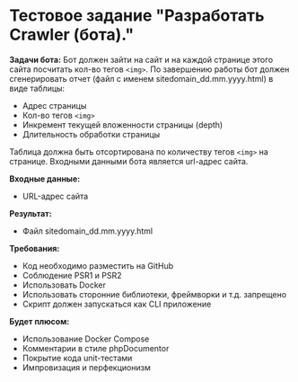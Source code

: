 # Тестовое задание "Разработать Crawler (бота)."

**Задачи бота:**
Бот должен зайти на сайт и на каждой странице этого сайта посчитать кол-во тегов `<img>`.
По завершению работы бот должен сгенерировать отчет (файл с именем sitedomain_dd.mm.yyyy.html) в виде таблицы:

* Адрес страницы
* Кол-во тегов `<img>`
* Инкремент текущей вложенности страницы (depth)
* Длительность обработки страницы

Таблица должна быть отсортирована по количеству тегов `<img>` на странице. Входными данными бота является url-адрес сайта.

**Входные данные:**

* URL-адрес сайта

**Результат:**

* Файл sitedomain_dd.mm.yyyy.html

**Требования:**

* Код необходимо разместить на GitHub
* Соблюдение PSR1 и PSR2
* Использовать Docker
* Использовать сторонние библиотеки, фреймворки и т.д. запрещено
* Скрипт должен запускаться как CLI приложение

**Будет плюсом:**

* Использование Docker Compose
* Комментарии в стиле phpDocumentor
* Покрытие кода unit-тестами
* Импровизация и перфекционизм
